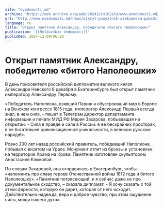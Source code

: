 ```yaml
---
site: "evedomosti.md"
archive: "https://web.archive.org/web/20241214162243/www.evedomosti.md/news/otkryt-pamyatnik-aleksandru-pobeditelyu-bitogo-napoleoshki"
url: "http://www.evedomosti.md/news/otkryt-pamyatnik-aleksandru-pobeditelyu-bitogo-napoleoshki"
language: ru
title: "Открыт памятник Александру, победителю «битого Наполеошки»"
publication: '[[Moldavskie Vedomosti]]'
published: 2024-12-09T06:20
---
```


# Открыт памятник Александру, победителю «битого Наполеошки»

В день покровителя российской дипломатии великого князя Александра Невского 8 декабря в Екатеринбурге был открыт памятник императору Александру Первому.

«Победитель Наполеона, взявший Париж и обустроивший мир в Европе на Венском конгрессе 1815 года, император Александр Первый всегда знал, в чем сила, - пишет в Телеграм директор департамента информации и печати МИД РФ Мария Захарова, побывавшая на открытии. - Сила в правде и сила в России: в ее бескрайних просторах, в ее богатейшей цивилизационной уникальности, в великом русском народе!».

Ровно 200 лет назад российский правитель, победивший Наполеона, побывал с визитом на Урале. Монумент отлит из бронзы и установлен на территории Храма на Крови. Памятник изготовлен скульптором Анастасией Клыковой.

По словам Захаровой, она отправилась в Екатеринбург, чтобы «напомнить про славу героев Отечественной войны 1812 года и битого Наполеошку». «Памятник потрясающий, и я сейчас даже не про документальное сходство, – сказала дипломат. - Я хочу сказать о той атмосферности, которую он дарит, которая от него исходит. Действительно надежда, вера и доброе чувство, при этом ощущение силы, мощи нашего духа».
